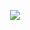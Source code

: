 <P align=center>
 <img src="https://cdn.jsdelivr.net/gh/AppleisTasty/Materials/weekly_readme5.png">
</p>
